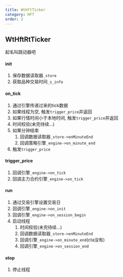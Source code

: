 ```yaml
---
title: WtHftTicker
category: HFT
order: 2
---
```


## WtHftRtTicker
起名叫跳动器吧

#### init
1. 保存数据读取器`_store`
2. 获取品种交易时间`_s_info`

#### on_tick
1. 通过引擎传递过来的tick数据
2. 如果线程为空, 触发`trigger_price`并返回
3. 如果行情时间小于本地时间, 触发`trigger_price`并返回
4. 时间校验(未完待续...)
5. 如果分钟结束
    1. 回调数据读取器`_store->onMinuteEnd`
    2. 回调策略引擎`_engine->on_minute_end`
6. 触发`trigger_price`

#### trigger_price
1. 回调引擎`_engine->on_tick`
2. 回调主力合约引擎`_engine->on_tick`

#### run
1. 通过交易引擎设置交易日
2. 回调引擎`_engine->on_init`
3. 回调引擎`_engine->on_session_begin`
4. 启动线程
    1. 时间校验(未完待续...)
    2. 回调数据读取器`_store->onMinuteEnd`
    3. 回调引擎`_engine->on_minute_end`(cta没有)
    4. 回调引擎`_engine->on_session_end`

#### stop
1. 停止线程
